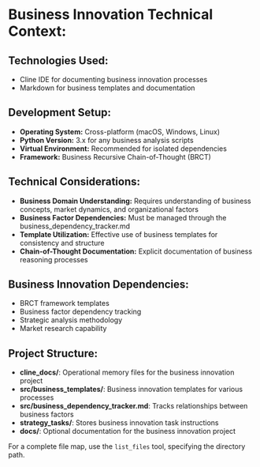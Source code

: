 # Business Innovation Technical Context:

## Technologies Used:
- Cline IDE for documenting business innovation processes
- Markdown for business templates and documentation

## Development Setup:
- **Operating System:** Cross-platform (macOS, Windows, Linux)
- **Python Version:** 3.x for any business analysis scripts
- **Virtual Environment:** Recommended for isolated dependencies
- **Framework:** Business Recursive Chain-of-Thought (BRCT)

## Technical Considerations:
- **Business Domain Understanding:** Requires understanding of business concepts, market dynamics, and organizational factors
- **Business Factor Dependencies:** Must be managed through the business_dependency_tracker.md
- **Template Utilization:** Effective use of business templates for consistency and structure
- **Chain-of-Thought Documentation:** Explicit documentation of business reasoning processes

## Business Innovation Dependencies:
- BRCT framework templates
- Business factor dependency tracking
- Strategic analysis methodology
- Market research capability

## Project Structure:
- **cline_docs/**: Operational memory files for the business innovation project
- **src/business_templates/**: Business innovation templates for various processes
- **src/business_dependency_tracker.md**: Tracks relationships between business factors
- **strategy_tasks/**: Stores business innovation task instructions
- **docs/**: Optional documentation for the business innovation project

For a complete file map, use the `list_files` tool, specifying the directory path.